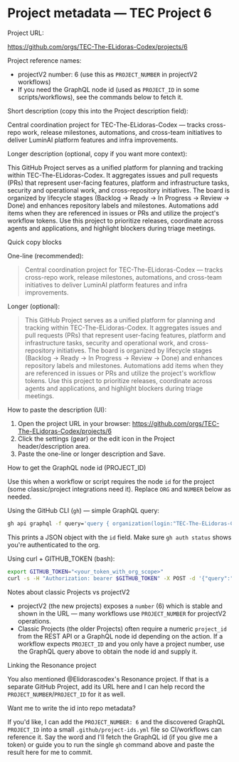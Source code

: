 # Project metadata — TEC Project 6

Project URL:

https://github.com/orgs/TEC-The-ELidoras-Codex/projects/6

Project reference names:

- projectV2 number: 6  (use this as `PROJECT_NUMBER` in projectV2 workflows)
- If you need the GraphQL node id (used as `PROJECT_ID` in some scripts/workflows), see the commands below to fetch it.

Short description (copy this into the Project description field):

Central coordination project for TEC-The-ELidoras-Codex — tracks cross-repo work, release milestones, automations, and cross-team initiatives to deliver LuminAI platform features and infra improvements.

Longer description (optional, copy if you want more context):

This GitHub Project serves as a unified platform for planning and tracking within TEC-The-ELidoras-Codex. It aggregates issues and pull requests (PRs) that represent user-facing features, platform and infrastructure tasks, security and operational work, and cross-repository initiatives. The board is organized by lifecycle stages (Backlog → Ready → In Progress → Review → Done) and enhances repository labels and milestones. Automations add items when they are referenced in issues or PRs and utilize the project's workflow tokens. Use this project to prioritize releases, coordinate across agents and applications, and highlight blockers during triage meetings.

Quick copy blocks

One-line (recommended):

> Central coordination project for TEC-The-ELidoras-Codex — tracks cross-repo work, release milestones, automations, and cross-team initiatives to deliver LuminAI platform features and infra improvements.

Longer (optional):

> This GitHub Project serves as a unified platform for planning and tracking within TEC-The-ELidoras-Codex. It aggregates issues and pull requests (PRs) that represent user-facing features, platform and infrastructure tasks, security and operational work, and cross-repository initiatives. The board is organized by lifecycle stages (Backlog → Ready → In Progress → Review → Done) and enhances repository labels and milestones. Automations add items when they are referenced in issues or PRs and utilize the project's workflow tokens. Use this project to prioritize releases, coordinate across agents and applications, and highlight blockers during triage meetings.

How to paste the description (UI):

1. Open the project URL in your browser: https://github.com/orgs/TEC-The-ELidoras-Codex/projects/6
2. Click the settings (gear) or the edit icon in the Project header/description area.
3. Paste the one-line or longer description and Save.

How to get the GraphQL node id (PROJECT_ID)

Use this when a workflow or script requires the node `id` for the project (some classic/project integrations need it). Replace `ORG` and `NUMBER` below as needed.

Using the GitHub CLI (`gh`) — simple GraphQL query:

```bash
gh api graphql -f query='query { organization(login:"TEC-The-ELidoras-Codex") { projectV2(number:6) { id } } }'
```

This prints a JSON object with the `id` field. Make sure `gh auth status` shows you're authenticated to the org.

Using curl + GITHUB_TOKEN (bash):

```bash
export GITHUB_TOKEN="<your_token_with_org_scope>"
curl -s -H "Authorization: bearer $GITHUB_TOKEN" -X POST -d '{"query":"query { organization(login:\"TEC-The-ELidoras-Codex\") { projectV2(number:6) { id } } }"}' https://api.github.com/graphql | jq -r '.data.organization.projectV2.id'
```

Notes about classic Projects vs projectV2

- projectV2 (the new projects) exposes a `number` (6) which is stable and shown in the URL — many workflows use `PROJECT_NUMBER` for projectV2 operations.
- Classic Projects (the older Projects) often require a numeric `project_id` from the REST API or a GraphQL node id depending on the action. If a workflow expects `PROJECT_ID` and you only have a project number, use the GraphQL query above to obtain the node id and supply it.

Linking the Resonance project

You also mentioned @Elidorascodex's Resonance project. If that is a separate GitHub Project, add its URL here and I can help record the `PROJECT_NUMBER`/`PROJECT_ID` for it as well.

Want me to write the id into repo metadata?

If you'd like, I can add the `PROJECT_NUMBER: 6` and the discovered GraphQL `PROJECT_ID` into a small `.github/project-ids.yml` file so CI/workflows can reference it. Say the word and I'll fetch the GraphQL id (if you give me a token) or guide you to run the single `gh` command above and paste the result here for me to commit.
